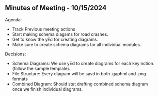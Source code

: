 
## Minutes of Meeting - 10/15/2024

 Agenda:
  
  * Track Previous meeting actions
  * Start making schema diagams for road crashes.
  * Get to know the yEd for creating diagrams.
  * Make sure to create schema diagrams for all individual modules.
 
Decisions:

  * Schema Diagrams: We use yEd to create diagrams for each key notion. (follow the sample template).
  * File Structure: Every diagram will be savd in both .gaphml and .png formats
  * Combined Diagram: Should stat drafting combined schema diagram once we finish individual diagrams.


